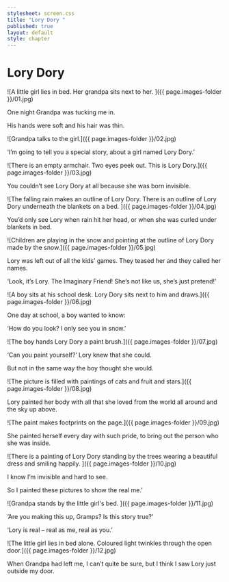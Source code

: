 ```yaml
---
stylesheet: screen.css
title: "Lory Dory "
published: true
layout: default
style: chapter
---
```


# Lory Dory 

![A little girl lies in bed. Her grandpa sits next to her. ]({{ page.images-folder }}/01.jpg)

One night Grandpa was tucking me in.

His hands were soft and his hair was thin.

![Grandpa talks to the girl.]({{ page.images-folder }}/02.jpg)

‘I’m going to tell you a special story, about a girl named Lory Dory.’

![There is an empty armchair. Two eyes peek out. This is Lory Dory.]({{ page.images-folder }}/03.jpg)

You couldn’t see Lory Dory at all because she was born invisible.

![The falling rain makes an outline of Lory Dory. There is an outline of Lory Dory underneath the blankets on a bed. ]({{ page.images-folder }}/04.jpg)

You’d only see Lory when rain hit her head, or when she was curled under blankets in bed.

![Children are playing in the snow and pointing at the outline of Lory Dory made by the snow.]({{ page.images-folder }}/05.jpg)

Lory was left out of all the kids’ games. They teased her and they called her names.

‘Look, it’s Lory. The Imaginary Friend! She’s not like us, she’s just pretend!’

![A boy sits at his school desk. Lory Dory sits next to him and draws.]({{ page.images-folder }}/06.jpg)

One day at school, a boy wanted to know:

‘How do you look? I only see you in snow.’

![The boy hands Lory Dory a paint brush.]({{ page.images-folder }}/07.jpg)

‘Can you paint yourself?’ Lory knew that she could.

But not in the same way the boy thought she would.

![The picture is filled with paintings of cats and fruit and stars.]({{ page.images-folder }}/08.jpg)

Lory painted her body with all that she loved from the world all around and the sky up above.

![The paint makes footprints on the page.]({{ page.images-folder }}/09.jpg)

She painted herself every day with such pride, to bring out the person who she was inside.

![There is a painting of Lory Dory standing by the trees wearing a beautiful dress and smiling happily. ]({{ page.images-folder }}/10.jpg)

I know I’m invisible and hard to see. 

So I painted these pictures to show the real me.’

![Grandpa stands by the little girl's bed. ]({{ page.images-folder }}/11.jpg)

‘Are you making this up, Gramps? Is this story true?’

‘Lory is real – real as me, real as you.’

![The little girl lies in bed alone. Coloured light twinkles through the open door.]({{ page.images-folder }}/12.jpg)

When Grandpa had left me, I can’t quite be sure, but I think I saw Lory just outside my door.
